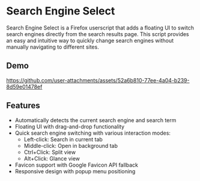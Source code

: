 # Search Engine Select 

Search Engine Select is a Firefox userscript that adds a floating UI to switch search engines directly from the search results page. This script provides an easy and intuitive way to quickly change search engines without manually navigating to different sites.

## Demo


https://github.com/user-attachments/assets/52a6b810-77ee-4a04-b239-8d59e01478ef


## Features

- Automatically detects the current search engine and search term
- Floating UI with drag-and-drop functionality
- Quick search engine switching with various interaction modes:
  - Left-click: Search in current tab
  - Middle-click: Open in background tab
  - Ctrl+Click: Split view
  - Alt+Click: Glance view
- Favicon support with Google Favicon API fallback
- Responsive design with popup menu positioning
